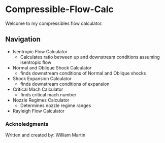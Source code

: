 # Compressible-Flow-Calc
Welcome to my compressibles flow calculator.

## Navigation
* Isentropic Flow Calculator
  * Calculates ratio between up and downstream conditions assuming isentropic flow
* Normal and Oblique Shock Calculator
  * finds downstream conditions of Normal and Oblique shocks
* Shock Expansion Calculator
  * finds downstream conditions of expansion
* Critical Mach Calculator
  * finds critical mach number
* Nozzle Regimes Calculator
  * Determines nozzle regime ranges
* Rayleigh Flow Calculator


### Acknoledgments
Written and created by: William Martin
